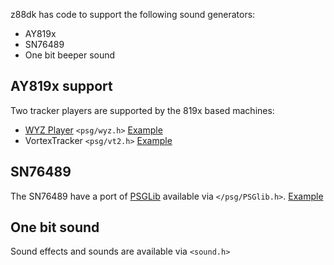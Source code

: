 z88dk has code to support the following sound generators:

* AY819x
* SN76489
* One bit beeper sound

## AY819x support

Two tracker players are supported by the 819x based machines:

* [WYZ Player](Classic-WYZ-Player) `<psg/wyz.h>` [Example](https://github.com/z88dk/z88dk/tree/master/examples/sound/wyz)
* VortexTracker `<psg/vt2.h>` [Example](https://github.com/z88dk/z88dk/tree/master/examples/sound/vt2)

## SN76489

The SN76489 have a port of [PSGLib](https://github.com/sverx/PSGlib) available via `</psg/PSGlib.h>`. [Example](https://github.com/z88dk/z88dk/tree/master/examples/sound/psglib)

## One bit sound

Sound effects and sounds are available via `<sound.h>`